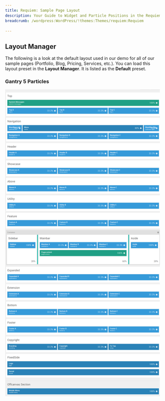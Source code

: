 ```yaml
---
title: Requiem: Sample Page Layout
description: Your Guide to Widget and Particle Positions in the Requiem Theme for WordPress
breadcrumb: /wordpress:WordPress/!themes:Themes/requiem:Requiem

---
```


Layout Manager
-----

The following is a look at the default layout used in our demo for all of our sample pages (Portfolio, Blog, Pricing, Services, etc.). You can load this layout preset in the **Layout Manager**. It is listed as the **Default** preset.

### Gantry 5 Particles

![positions](assets/outline_default.png)

